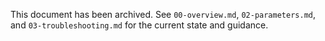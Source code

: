 This document has been archived. See `00-overview.md`, `02-parameters.md`, and `03-troubleshooting.md` for the current state and guidance.
